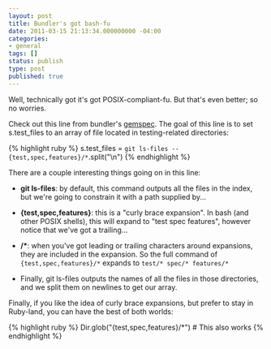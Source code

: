 ```yaml
---
layout: post
title: Bundler's got bash-fu
date: 2011-03-15 21:13:34.000000000 -04:00
categories:
- general
tags: []
status: publish
type: post
published: true
---
```

Well, technically got it's got POSIX-compliant-fu. But that's even better; so
no worries.

Check out this line from bundler's <a
href="https://github.com/carlhuda/bundler/blob/1-0-stable/bundler.gemspec">gemspec</a>.
The goal of this line is to set s.test_files to an array of file located in
testing-related directories:

{% highlight ruby %}
s.test_files = `git ls-files -- {test,spec,features}/*`.split("\n")
{% endhighlight %}

There are a couple interesting things going on in this line:

- <strong>git ls-files</strong>: by default, this command outputs all the files
  in the index, but we're going to constrain it with a path supplied by...

- <strong>{test,spec,features}</strong>: this is a "curly brace expansion". In
  bash (and other POSIX shells), this will expand to "test spec features",
  however notice that we've got a trailing...

- <strong>/\*</strong>: when you've got leading or trailing characters around
  expansions, they are included in the expansion. So the full command of
  `{test,spec,features}/*` expands to `test/* spec/* features/*`

- Finally, git ls-files outputs the names of all the files in those directories, and we split them on newlines to get our array.

Finally, if you like the idea of curly brace expansions, but prefer to stay in Ruby-land, you can have the best of both worlds:

{% highlight ruby %}
Dir.glob("{test,spec,features}/*") # This also works
{% endhighlight %}


